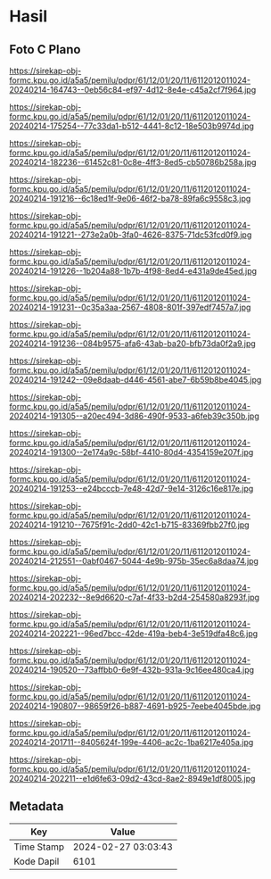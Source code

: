 # Hasil

## Foto C Plano

https://sirekap-obj-formc.kpu.go.id/a5a5/pemilu/pdpr/61/12/01/20/11/6112012011024-20240214-164743--0eb56c84-ef97-4d12-8e4e-c45a2cf7f964.jpg

https://sirekap-obj-formc.kpu.go.id/a5a5/pemilu/pdpr/61/12/01/20/11/6112012011024-20240214-175254--77c33da1-b512-4441-8c12-18e503b9974d.jpg

https://sirekap-obj-formc.kpu.go.id/a5a5/pemilu/pdpr/61/12/01/20/11/6112012011024-20240214-182236--61452c81-0c8e-4ff3-8ed5-cb50786b258a.jpg

https://sirekap-obj-formc.kpu.go.id/a5a5/pemilu/pdpr/61/12/01/20/11/6112012011024-20240214-191216--6c18ed1f-9e06-46f2-ba78-89fa6c9558c3.jpg

https://sirekap-obj-formc.kpu.go.id/a5a5/pemilu/pdpr/61/12/01/20/11/6112012011024-20240214-191221--273e2a0b-3fa0-4626-8375-71dc53fcd0f9.jpg

https://sirekap-obj-formc.kpu.go.id/a5a5/pemilu/pdpr/61/12/01/20/11/6112012011024-20240214-191226--1b204a88-1b7b-4f98-8ed4-e431a9de45ed.jpg

https://sirekap-obj-formc.kpu.go.id/a5a5/pemilu/pdpr/61/12/01/20/11/6112012011024-20240214-191231--0c35a3aa-2567-4808-801f-397edf7457a7.jpg

https://sirekap-obj-formc.kpu.go.id/a5a5/pemilu/pdpr/61/12/01/20/11/6112012011024-20240214-191236--084b9575-afa6-43ab-ba20-bfb73da0f2a9.jpg

https://sirekap-obj-formc.kpu.go.id/a5a5/pemilu/pdpr/61/12/01/20/11/6112012011024-20240214-191242--09e8daab-d446-4561-abe7-6b59b8be4045.jpg

https://sirekap-obj-formc.kpu.go.id/a5a5/pemilu/pdpr/61/12/01/20/11/6112012011024-20240214-191305--a20ec494-3d86-490f-9533-a6feb39c350b.jpg

https://sirekap-obj-formc.kpu.go.id/a5a5/pemilu/pdpr/61/12/01/20/11/6112012011024-20240214-191300--2e174a9c-58bf-4410-80d4-4354159e207f.jpg

https://sirekap-obj-formc.kpu.go.id/a5a5/pemilu/pdpr/61/12/01/20/11/6112012011024-20240214-191253--e24bcccb-7e48-42d7-9e14-3126c16e817e.jpg

https://sirekap-obj-formc.kpu.go.id/a5a5/pemilu/pdpr/61/12/01/20/11/6112012011024-20240214-191210--7675f91c-2dd0-42c1-b715-83369fbb27f0.jpg

https://sirekap-obj-formc.kpu.go.id/a5a5/pemilu/pdpr/61/12/01/20/11/6112012011024-20240214-212551--0abf0467-5044-4e9b-975b-35ec6a8daa74.jpg

https://sirekap-obj-formc.kpu.go.id/a5a5/pemilu/pdpr/61/12/01/20/11/6112012011024-20240214-202232--8e9d6620-c7af-4f33-b2d4-254580a8293f.jpg

https://sirekap-obj-formc.kpu.go.id/a5a5/pemilu/pdpr/61/12/01/20/11/6112012011024-20240214-202221--96ed7bcc-42de-419a-beb4-3e519dfa48c6.jpg

https://sirekap-obj-formc.kpu.go.id/a5a5/pemilu/pdpr/61/12/01/20/11/6112012011024-20240214-190520--73affbb0-6e9f-432b-931a-9c16ee480ca4.jpg

https://sirekap-obj-formc.kpu.go.id/a5a5/pemilu/pdpr/61/12/01/20/11/6112012011024-20240214-190807--98659f26-b887-4691-b925-7eebe4045bde.jpg

https://sirekap-obj-formc.kpu.go.id/a5a5/pemilu/pdpr/61/12/01/20/11/6112012011024-20240214-201711--8405624f-199e-4406-ac2c-1ba6217e405a.jpg

https://sirekap-obj-formc.kpu.go.id/a5a5/pemilu/pdpr/61/12/01/20/11/6112012011024-20240214-202211--e1d6fe63-09d2-43cd-8ae2-8949e1df8005.jpg


## Metadata

| Key        | Value               |
| ---------- | ------------------- |
| Time Stamp | 2024-02-27 03:03:43 |
| Kode Dapil | 6101                |



